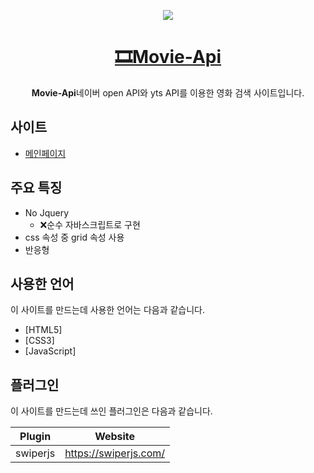<p align='middle'>
  <a href='http://uhj1993.dothome.co.kr/movie_api/index.html'>
    <img src='https://user-images.githubusercontent.com/72803184/111755662-af4a5900-88dc-11eb-9d77-eef9bc3f494d.gif'/>
  </a>
</p>


<h1 align='middle'>
  <a href='http://uhj1993.dothome.co.kr/movie_api/index.html'>🎞Movie-Api</a>
</h1>

<p align='middle'>
  <strong>Movie-Api</strong>네이버 open API와 yts API를 이용한 영화 검색 사이트입니다.
</p>

## 사이트

- [메인페이지](http://uhj1993.dothome.co.kr/movie_api)


## 주요 특징
- No Jquery
  - ❌순수 자바스크립트로 구현
- css 속성 중 grid 속성 사용
- 반응형

## 사용한 언어

이 사이트를 만드는데 사용한 언어는 다음과 같습니다.

- [HTML5]
- [CSS3]
- [JavaScript]

## 플러그인

이 사이트를 만드는데 쓰인 플러그인은 다음과 같습니다.

| Plugin | Website |
| ------ | ------ |
| swiperjs | https://swiperjs.com/ |


